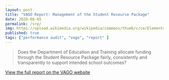 ```yaml
---
layout: post
title: "VAGO Report: Management of the Student Resource Package"
date: 2020-08-05
permalink: /srp/
img: https://upload.wikimedia.org/wikipedia/commons/thumb/c/ce/Elementary_classroom_in_Alaska.jpg/640px-Elementary_classroom_in_Alaska.jpg
published: true
tags: ["performance audit", "vago", "report" ]
---
```


> Does the Department of Education and Training allocate funding through the Student Resource Package fairly, consistently and transparently to support intended school outcomes?

[View the full report on the VAGO website](https://www.audit.vic.gov.au/report/management-student-resource-package)
